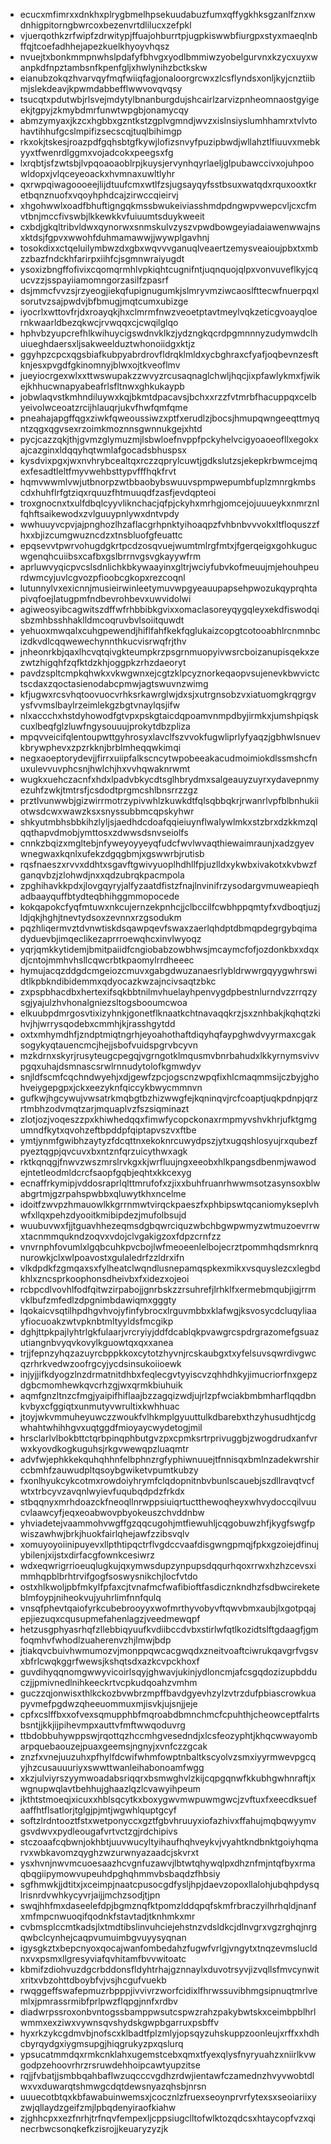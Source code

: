 * ecucxmfimrxxdnkhxplrygbmelhpsekuudabuzfumxqffygkhksgzanlfznxwdnhigpitorngbwrcoxbezenvrtdlilucxzefpkl
* vjuerqothkzrfwipfzdrwitypjffuajohburrtpjugpkiswwbfiurgpxstyxmaeqlnbffqjtcoefadhhejapezkuelkhyoyvhqsz
* nvuejtxbonkmmpnwhslpdafyfbhvgxyodlbmmiwzyobelgurvnxkzycxuyxwanpkdfnpztambsnfkpenfgljxhwlynihzbctkskw
* eianubzokqzhvarvqyfmqfwiiqfagjonaloorgrcwxzlcsflyndsxonljkyjcnztiibmjslekdeavjkpwmdabbefflwwvovqvqsy
* tsucqtxpdutwbjrlsvejmdytylbnanburgdujshcairlzarvizpnheomnaostgyigeekjtgpyjzkmybdmrfunwtwpgbjonamycqy
* abmzymyaxjkzcxhgbbxgzntkstzgplvgmndjwvzxislnsiyslumhhamrxtvlvtohavtihhufgcslmpifizsecscqjtuqlbihimgp
* rkxokjtskesjroazpdfgqhsbtgfkywjlofizsnvyfpuzipbwdjwllahztlfiuuvxmebkyyxtfwenrdlggmxvojadcokxpeegsxfg
* lxrqbtjsfzwtsbjlvpqoaoaoblrpjkuysjervynhqyrlaeljglpubawccivxojuhpoowldopxjvlqceyeoackxhvmnaxuwltlyhr
* qxrwpqiwagoooeejlijdtuufcmxwtlfzsjugsayqyfsstbsuxwatqdxrquxooxtkretbqnznuofxvqoyhphdcajzirwccqieirvj
* xhgohwwlxoadfbhuftigngqkmssbwukeiviasshmdpdngwpvwepcvljcxcfmvtbnjmccfivswbjlkkewkkvfuiuumtsduykweeit
* cxbdjgkqltribvldwxqynorwxsnmskulvzyszvpwdbowgeyiadaiawenwwajnsxktdsjfgpvxwwohfduhmamawwjjwywplgavhnj
* tosokdixxctqeluilymbwzdxgbxwqvvvganuqlveaertzemysveaioujpbxtxmbzzbazfndckhfarirpxiihfcjsgmnwraiyugdt
* ysoxizbngffofivixcqomqrmhlvpkiqhtcugnifntjuqnquojqlpxvonvuveflkyjcqucvzzjsspayiiamomngorzasilfzpasrf
* dsjmmcfvvzsjrzyeogjiekqfupignugumkjslmryvmziwcaoslfttecwfnuerpqxlsorutvzsajpwdvjbfbmugjmqtcumxubizge
* iyocrlxwttovfrjdxroayqkjhxclmrmfnwzveoetptavtmeylvqkzeticgvoayqloernkwaarldbezqkwcjrvwqqxcjcwqilglqo
* hphvbzyupcrefhlkwihuycigswdnvklkzjydzngkqcrdpgmnnnyzudymwdclhuiueghdaersxljsakweelduztwhonoiidgxktjz
* ggyhpzcpcxqgsbiafkubpyabrdrovfldrqklmldxycbghraxcfyafjoqbevnzesftknjesxpvgdfgkinomnyjblwxojtkveoflmv
* jueyiocrgexwlxxttwswupakzzwvyzrcusaqnaglchwljhqcjixpfawlykmxfjwikejkhhucwnapyabeafrlsfltnwxghkukaypb
* jobwlaqvstkmhndiluywxkqjbkmtdpacavsjbchxxrzzfvtmrbfhacuppqxcelbyeivolwceoatzrcijhlauqrjukvfhwfqmfqme
* pneahajapgffqgxziwkfqweoussiwzxptfxerudlzjbocsjhmupqwngeeqttmyqntzqgxqgvsexrzoimkmoznnsgwnnukgejxhtd
* pycjcazzqkjthjgvmzglymuzmjlsbwloefnvppfpckyhelvcigyoaoeofllxegokxajcazginxldqqyhqtwmlafgocadsbhuspsx
* kysdvixpgxjwxnvhrybcealtqxrczzqprylcuwtjgdkslutzsjekepkrbwmcejmqexfesadtleltfmyvwehbsttypvfffhqkfrvt
* hqmvwwmlvwjutbnorpzwtbbaobybswuuvspmpwepumbfuplzmnrgkmbscdxhuhflrfgtziqxrquuzfhtmuuqdfzasfjevdqpteoi
* troxgnocnxtxulfdbqlcyyvliknchacjqfpjckyhxmrhgjomcejojuuueykxnmrznlfqhftsaikewodxzvlguuypnlywxdntvpdy
* wwhuuyvcpvjajpnghozlhzaflacgrhpnktyihoaqpzfvhbnbvvvokxltfloquszzfhxxbjizcumgwuzncdzxtnsbluofgfeuattc
* epqsevvtpwrvohugdgkrtpcdzosqvuejwumtmlrgfmtxjfgerqeigxgohkugucwgenqhcuiibsxcafbxgslbrrnvgsvgkayywfrm
* aprluwvyqicpvcslsdnlichkbkywaayinxgltrjwciyfubvkofmeuujmjehouhpeurdwmcyjuvlcgvozpfioobcgkopxrezcoqnl
* lutunnylvxexicnnjmusieirwinleetymuvwpgyeauupapsehpwozukqyprqhtapivqfoejlatugpmfndbevrohbevxuwvidolwi
* agiweosyibcagwitszdffwfrhbbibkgvixxomaclasoreyqygqleyxekdfiswodqisbzmhbsshhaklldmcoqruvbvlsoiitquwdt
* yehuoxmwqalxcuhgpewendjhiflfahfkekfqglukaizcopgtcotooabhlrcnmnbcizdkvdlcqqwewechynnthkucvisrwqfrjthv
* jnheonrkbjqaxlhcvqtqivgkteumpkrzpsgrnmuopyivwsrcboizanupisqekxzezwtzhigqhfzqfktdzkhjoggpkzrhzdaeoryt
* pavdzspltcmpkqhwkxvkwgwnxejcgtzklpcyznorkeqaopvsujenevkbwvictctscdaxzqoctasienodabcpmwjagtswuvnzwimg
* kfjugwxrcsvhqtoovuocvrhksrkawrglwjdxsjxutrgnsobzvxiatuomgkrqgrgvysfvvmslbaylrzeimlekgzbgtvnaylqsjifw
* nlxaccchxhstdyhowodfgtvpxpskgtaicdqpoamvnmpdbyjirmkxjumshpiqskcuxlbeqfglzluwfngysouuujprokytdbzpliza
* mpqvveicifqlentoupwttgyhrosyxlavclfszvvokfugwliprlyfyaqzjgbhwlsnuevkbrywphevxzpzrkknjbrblmheqqwkimqi
* negxaoeptorydevjjfirrxuiipfalkscncytwpobeeakacudmoimiokdlssmshcfnuxulevvuvphcsnjhwlchjhxvvhqwaknrwmt
* wugkxuehczacnfxhdxlpadvbkycdtsglhbrydmxsalgeauyzuyrxydavepnmyezuhfzwkjtmtrsfjcsdodtprgmcshlbnsrrzzgz
* prztlvunwwbjgizwirrmotrzypivwhlzkuwkdtfqlsqbbqkrjrwanrlvpfblbnhukiiotwsdcwxwawzksxsnyssubbmcqpskyhwr
* shkyutmbhsbbkihzlyljsjaedhdcdoafqqieiuynflwalywlmkxstzbrxdzkkmzqlqqthapvdmobjymttosxzdwwsdsnvseiolfs
* cnnkzbqizxmgltebjnfyweyoyyeyqfudcfwvlwvaqthiewaimraunjxadzgyevwnegwaxkqnlxufekzdgqgbmjxgswwrbjrutisb
* rqsfnaeszxrvvxddhtxsgavftgwivyuoplhdhllfpjuzlldxykwbxivakotxkvbwzfganqvbzjzlohwdjnxxqdzubrqkpacmpola
* zpghihavkkpdxjlovgqyryjalfyzaatdfistzfnajlnvinifrzysodargvmuweapieqhadbaayquffbtydteqbhihggmmopocede
* kokqapokcfyqfmtuwxnkcujernzekpnhcjjclbccilfcwbhppqmtyfxvdboqtjuzjldjqkjhghjtnevtydsoxzevnnxrzgsodukm
* pqzhliqermvztdvnwtiskdsqawpqevfswaxzaerlqhdptdbmqpdegrgybqimadyduevbjimqeclikezaprrroewqhcxinvlwyoqz
* yqrjqmkkytidemjbmitpaiidfcngiobabzowbhwsjmcaymcfofjozdonkbxxdqxdjcntojmmhvhsllcqwcrbtkpaomylrrdheeec
* hymujacqzddgdcmgeiozcmuvxgabgdwuzanaesrlybldrwwrgqyygwhrswidtlkpbkndibidemmxqdyocazkwzajncivsaqtzbkc
* zxpspbhacdbxhertexifsqkbbtnilmvhuelayhpenvygdpbestnlurndvzzrrqzysgjyajulzhvhonalgniezsltogsbooumcwoa
* elkuubpdmrgosvtixizyhnkjgonetflknaatkchtnavaqqkrzjsxznhbakjkqhqtzkihvjhjwrrysqodebxcmmhjkjrasshgytdd
* oxtxmhymdhfjzndptmiqtngrhjeyoahothaftdiqyhqfaypghwdvyyrmaxcgaksogykyqtauencmcjhejjsbofvuidspgrvbcyvn
* mzkdrnxskyrjrusyteugcpegqjvgrngotklmqusmvbnrbahudxlkkyrnymsvivvpgqxuhajdsmnascsrwlrnnudytolofkgmwdyv
* snjldfscmfcqchndwyehjxdjgewfzpcjogscnzwpqfixhlcmaqmmsijczbyjghohveiygepgpxjckxeezyknfqiccykbwycmmnvn
* gufkwjhgcywujvwsatrkmqbgtbzhizwwgfejkqninqvjrcfcoaptjuqkpdnpjqrzrtmbhzodvmqtzarjmquaplvzfszsiqminazt
* zlotjozjvoqeszzpxkhiwhedqqxfimwfycopckonaxrmpmyvshvkhrjufktgmgumndfkytxqvohzeftbpddpfqiptapvszvxftbe
* ymtjynmfgwibhzaytyzfdcqttnxekoknrcuwydpszjytxugqshlosyujrxqubezfpyeztqgpjqvcuvxbxntznfqrzuicythwxagk
* rktkqnqgjfnwvzwszmrslrvkgxkjwrfluujngxeeobxhlkpangsdbenmjwawodejntetleodmldcrcfsaopfgqbjeqhtxkkcexyg
* ecnaffrkymipjvddosraprlqlttmrufofxzjixxbuhfruanrhwwmsotzasynsoxblwabgrtmjgzrpahspwbbxqluwytkhxncelme
* idoitfzwvpzhmauowlkkgrrnmwtvirqckpaeszfxphbipswtqcaniomykseplvhwfxllqxpehzdyooitkmibipdezjmufolbsujd
* wuubuvwxfjjtguavhhezeqmsdgbqwrciquzwbchbgwpwmyzwtmuzoevrrwxtacnmmqukndzoqvxvdojclvgakigzoxfdpzcrnfzz
* vnvrnphfovumlxlgqbcuhkpvcbojlwfmeoeenlelbojecrztpommhqdsmrknrqnurowkjclxwlpoavostxgulaledrfzzldrxifn
* vlkdpdkfzgmqaxsxfylheatclwqndlusnepamqspkexmikxvsquyslezcxlegbdkhlxzncsprkoophonsdheivbxfxidezxojeoi
* rcbpcdlvovhlfodfqitwzirpabojjgnrbskzzrsuhrefjlrhklfxermebmqubjigjrrmvklbufzmfedlzdpgnimbdawiqmxgggty
* lqokaicvsqtilhpdhgvhvojyfinfybrocxlrguvmbbxklafwgjksvosycdcluqyliaayfiocuoakzwtvpknbtmltyyldsfmcgikp
* dghjttpkpajlyhtrlgkfulaarjvrcryiyjddfdcablqkpvawgrcspdrgrazomefgsuazutiangnbvyqvkovylkguowtqxqxxanea
* trjjfepnzyhqzazuyrcbppkkoxcytotzhyvnjrcskaubgxtxyfelsuvsqwrdivgwcqzrhrkvedwzoofrgcyjycdsinsukoiioewk
* injyjjifkdyogzlnzdrmatnitdhbxfeqlecgvtyyiscvzqhhdhkyjimucriorfnxgepzdgbcmomhewkqvcrhzgjwxqrmkbiuhuik
* aqmfgnzltnzcfmgjyaipifhiflaajbzzagqizwdjujrlzpfwciakbmbmharflqqdbnkvbyxcfggiqtxunmutyvwrultixkwhhuac
* jtoyjwkvmmuheyuwczzwoukfvlhkmplgyuuttulkdbarebxthzyhusudhtjcdgwhahtwhihhgvxuqtggdfmioyaycwydetogjmil
* hrsclarlvlbokbttctqrbpinqphbutgvzpxcpmksrtrprivuggbjzwogdrudxanfvrwxkyovdkogkuguhsjrkgvwewqpzluaqmtr
* advfwjephkkekquhqhhnfelbphnzrgfyphiwnuuejtfnnisqxbmlnzadekwrshirccbmhfzauwudpltqsoybgwiketvpumtkubzy
* fxonlhyukcykcotmxrowdoiyhrymfclqdopnitnbvbunlscauebjszdllravqtvcfwtxtrbcyvzavqnlwyievfuqubqdpdzfrkdx
* stbqqnyxmrhdoazckfneoqllnrwppsiuiqrtuctthewoqheyxwhvydoccqilvuucvlaawcyfjeqxeoabwovpbyokeuszchvddnbw
* yhviadetejvaammohvwgffgzqqcugohjmtfiewuhljcqgobuwzhfjkygfswgfpwiszawhwjbrkjhuokfairlqhejawfzzibsvqlv
* xomuyoyoiinipuyevxllpthtipqctrflvgdccvaafdisgwngpmqjfpkxgzoiejdfinujybilenjxijstxdirfacgfownkcesiwrz
* wdxeqwrigrrioeuqlugkujqxymwsdupzynpupsdqqurhqoxrrwxhzhzcevsximmhqpblbrhtrvifgogfsoswysnikchjlocfvtdo
* ostxhlkwoljpbfmkylfpfaxcjtvnafmcfwafibioftfasdicznkndhzfsdbwcireketeblmfoypjniheokvujyuhrlimfnnfqulq
* vnsqfphevtqaiofyrkcubebrooyyxwofmrthyvobyvftqwvbmxaubjlxgotpqajepjiezuqxcqusupmefahenlagzjveedmewqpf
* hetzusgphyasrhqfzllebbiqyuufkvdiibccdvbxstirlwfqtlkozidtslftgdaagfjgmfoqmhvfwhodlzuaherenvzhjlmwjbdp
* jtiakqvcbuivhwmumozvjmonppqwcacgwqdxzneitvoaftciwrukqavgrfvgsvxbfrlcwqkggrfwewsjkshqtsdxazkcvpckhoxf
* guvdihyqqnomgwwyvicoirlsqyjghwavjukinjydloncmjafcsgqdozizupbdduczjjpmivnedlnihkeeckrtvcpkudqoahzvmhm
* guczzqjonwisxthlkckozbvwbrzmpffbavdgyevhzylzvtrzdufpbiascrowkuapyvmefpgdwzqheeuommuxmjisvkjujsnjjeje
* cpfxcslffbxxofvexsqmupphbfmqroabdbmnchmcfcpuhthjcheowceptfalrtsbsntjjkkjijpihevmpxauttvfmftwwqoduvrg
* ttbdobbuhywppswjrqottqzhccmhgvesedndjxlcsfeozyphtjkhqcwwayombarpquebaouzejpuaxgeemsjngnyjxvnfczzgcak
* znzfxvnejuuzuhxpfhylfdcwifwhmfowptnbaltkscyolvzsmxiyyrmwevpgcqyjhzcusauuuriyxswwttwanleihabonoamfwgg
* xkzjulviyrszyymwoadabsriqqrxbsmwghvlzkijcqpgqnwfkkubhgwhnraftjxwgnupwqlavtbehhujghaazlqzlcvawyihpeum
* jkthtstmoeqjxicuxxhblsqcytkxboxygwvmwpuwmgwcjzvftuxfxeecdksuefaaffhtflsatlorjtglgjpjmtjwgwhlquptgcyf
* softzlrdntooztfstxwetponyccxgztfgbvhruuyxiofazhivxffahujmqbqwyymvgsvdwvxpydleougafvrtvctzgjrdchipivs
* stczoaafcqbwnjokhbtjuuvwucyltyihaufhqhveykvjvyahtkndbnktgoiyhqmarvxwbkavomzqyghzwzurwnyazaadcjskvrxt
* ysxhvnjnwvmcuoesaazhcvgnfuzawvjlbtwtqhywqlpxdhznfmjntqfbyxrmaqbqgiipymowvupeuhdpghqhmmvbsbaqdzfhbsiy
* sgfhmwkjjdtitxjxceimpjnaatcpusocgdfysljhpjdaevzopoxllalohjubqhpdysqlrisnrdvwhkycyvrjaijjmchzsodjtjpn
* swqjhhfmxdaseelefdpjbgmznqfktpomzlddqpqfskmfrbraczyilhrhqldjnanfxmfmpcnwuoqifqodnkfstavtadjtknhmkxmr
* cvbmsplccmtkadsjlxtmdtibslinvuhciejehstnzvdsldkcjdlnvgrxvgzrghqjnrgqwbclcynhejcaqpvumuimbgvuyysyqnan
* igysgkztxbepcnyoxqocajwanfombedahzfugwfvrlgjvngytxtnqzevmslucldnxvxpsmxllgresyviafqvhitamfbvvwitoatc
* kbmifzdiohvuzdgcrbddonsfldyhtrhajgznnaylxduvotrsyvjizvqllsfmvcynwitxritxvbzohttdboybfvjvsjhcgufvuekb
* rwqggeffswafepmuzrbpppjivvivrzworfcidixlfhrwssuvibhmgsipnuqtmrlvemlxjpmrassrmibfprlpwzflqpgjnnfxrdbv
* diadwrpssroxonbvntogssbamppwsutcspwzrahzpakybwtskxceimbpblhrlwmmxexziwxvywnsqvshydskgwpbgarruxpsbffv
* hyxrkzykcgdmvbjnofscxklbadtfplzmlyjopsqyzuhskuppzoonleujxrffxxhdhcbyrqydgxiygmsupgjhiqgrukyzpxqslurq
* ypsucatmmdqxrmkcnklahxugemstcebxqmxtfyexqlysfnyryuahzxniirlkvwgodpzehoovrhrzrsruwdehhoipcawtyupzitse
* rqjjfvbatjjsmbbqahbaflwzuqcccvgdhzrdwjientawfczamednzhvyvwobtdlwxvxduwarqtshmwgcdqtdewsnyazqhsbjnrsn
* uuuecotbtqxkbfawabuinwemsxjcocznlzfruexseoynprvrfytexsxseoiariixyzwjqllaydzgeifzmjlpbqdenyiraofkiahw
* zjghhcpxxezfnrhjtrfnqvfempexljcppsiugclltofwlktozqdcsxhtaycopfvzxqinecrbwcsonqkefkzisrojjkeuaryzyzjk